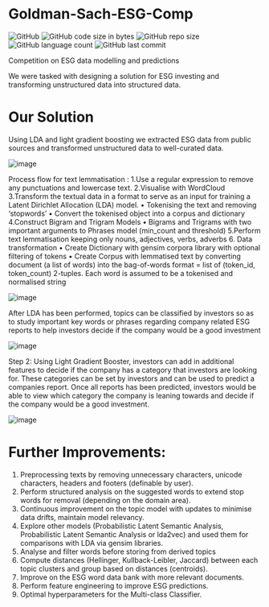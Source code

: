 # Goldman-Sach-ESG-Comp
![GitHub](https://img.shields.io/github/license/Interstellarkai/Goldman-Sach-ESG-Comp)
![GitHub code size in bytes](https://img.shields.io/github/languages/code-size/Interstellarkai/Goldman-Sach-ESG-Comp)
![GitHub repo size](https://img.shields.io/github/repo-size/Interstellarkai/Goldman-Sach-ESG-Comp)
![GitHub language count](https://img.shields.io/github/languages/count/Interstellarkai/Goldman-Sach-ESG-Comp)
![GitHub last commit](https://img.shields.io/github/last-commit/Interstellarkai/Goldman-Sach-ESG-Comp)

Competition on ESG data modelling and predictions

We were tasked with designing a solution for ESG investing and transforming unstructured data into structured data.

# Our Solution
Using LDA and light gradient boosting we extracted ESG data from public sources and transformed unstructured data to well-curated data.

![image](https://user-images.githubusercontent.com/44868878/178102056-687b7836-18ce-466a-b00a-87553a199077.png)

Process flow for text lemmatisation :
1.Use a regular expression to remove any punctuations and lowercase text.
2.Visualise with WordCloud
3.Transform the textual data in a format to serve as an input for training a Latent
Dirichlet Allocation (LDA) model.
• Tokenising the text and removing ‘stopwords’
• Convert the tokenised object into a corpus and dictionary
4.Construct Bigram and Trigram Models
• Bigrams and Trigrams with two important arguments to Phrases model
(min_count and threshold)
5.Perform text lemmatisation keeping only nouns, adjectives, verbs, adverbs
6. Data transformation
• Create Dictionary with gensim corpora library with optional filtering of tokens
• Create Corpus with lemmatised text by converting document (a list of words)
into the bag-of-words format = list of (token_id, token_count) 2-tuples. Each
word is assumed to be a tokenised and normalised string

![image](https://user-images.githubusercontent.com/44868878/178102829-f9b63536-ecc9-4a2a-b1d8-f5dc1550e084.png)

After LDA has been performed, topics can be classified by investors so as to study important key words or phrases regarding company related ESG reports to help investors decide if the company would be a good investment

![image](https://user-images.githubusercontent.com/44868878/178103253-b968666a-2069-400a-b9e3-f734773c1032.png)

Step 2: Using Light Gradient Booster, investors can add in additional features to decide if the company has a category that investors are looking for. These categories can be set by investors and can be used to predict a companies report. Once all reports has been predicted, investors would be able to view which category the company is leaning towards and decide if the company would be a good investment.

![image](https://user-images.githubusercontent.com/44868878/178103014-a09033a5-fa41-4651-8773-74ec6ac42f58.png)

# Further Improvements:
1. Preprocessing texts by removing unnecessary characters, unicode
characters, headers and footers (definable by user).
2. Perform structured analysis on the suggested words to extend stop
words for removal (depending on the domain area).
3. Continuous improvement on the topic model with updates to minimise
data drifts, maintain model relevancy.
4. Explore other models (Probabilistic Latent Semantic Analysis,
Probabilistic Latent Semantic Analysis or lda2vec) and used them for
comparisons with LDA via gensim libraries.
5. Analyse and filter words before storing from derived topics
6. Compute distances (Hellinger, Kullback-Leibler, Jaccard) between
each topic clusters and group based on distances (centroids).
7. Improve on the ESG word data bank with more relevant documents.
8. Perform feature engineering to improve ESG predictions.
9. Optimal hyperparameters for the Multi-class Classifier.
